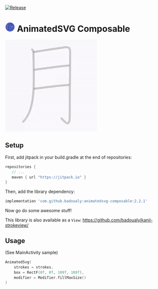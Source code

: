 [![Release](https://jitpack.io/v/badoualy/animatedsvg-composable.svg)](https://jitpack.io/#badoualy/animatedsvg-composable)

# <img src="https://github.com/badoualy/animatedsvg-composable/blob/master/ART/web_hi_res_512.png" width="32"> AnimatedSVG Composable
<img src="https://github.com/badoualy/animatedsvg-composable/blob/master/ART/preview.gif" width="300">

Setup
----------------

First, add jitpack in your build.gradle at the end of repositories:
 ```gradle
repositories {
    // ...
    maven { url "https://jitpack.io" }
}
```

Then, add the library dependency:
```gradle
implementation 'com.github.badoualy:animatedsvg-composable:2.2.1'
```


Now go do some awesome stuff!

This library is also available as a `View`: https://github.com/badoualy/kanji-strokeview/

Usage
----------------

(See MainActivity sample)
```kotlin
AnimatedSvg(
    strokes = strokes,
    box = RectF(0f, 0f, 109f, 109f),
    modifier = Modifier.fillMaxSize()
)
```
